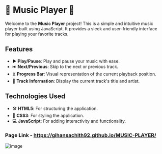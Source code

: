 # 🎵 Music Player 🎵

Welcome to the **Music Player** project! This is a simple and intuitive music player built using JavaScript. It provides a sleek and user-friendly interface for playing your favorite tracks.

## Features

- ▶️ **Play/Pause**: Play and pause your music with ease.
- ⏭️ **Next/Previous**: Skip to the next or previous track.
- ⏳ **Progress Bar**: Visual representation of the current playback position.
- 📜 **Track Information**: Display the current track's title and artist.

## Technologies Used

- 🛠️ **HTML5**: For structuring the application.
- 🎨 **CSS3**: For styling the application.
- 💻 **JavaScript**: For adding interactivity and functionality.

### Page Link - https://gihansachith92.github.io/MUSIC-PLAYER/
![image](https://github.com/user-attachments/assets/efe3cb64-c7fb-48ca-aec2-40b8fbd54e51)

